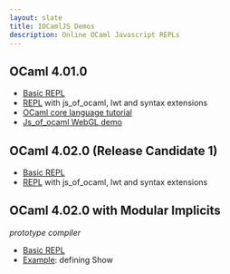 ```yaml
---
layout: slate
title: IOCamlJS Demos
description: Online OCaml Javascript REPLs
---
```


<object type="image/svg+xml" data="IOnotepadJS.svg"></object>

## OCaml 4.01.0

* [Basic REPL](min.html)
* [REPL](full.html) with js_of_ocaml, lwt and syntax extensions
* [OCaml core language tutorial](core_language.html)
* [Js_of_ocaml WebGL demo](webgl_demo.html)

## OCaml 4.02.0 (Release Candidate 1)

* [Basic REPL](min402.html)
* [REPL](full402.html) with js_of_ocaml, lwt and syntax extensions

## OCaml 4.02.0 with Modular Implicits 

_prototype compiler_

* [Basic REPL](modimp.html)
* [Example](modimp_show.html): defining Show
